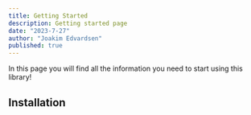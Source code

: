 ```yaml
---
title: Getting Started
description: Getting started page
date: "2023-7-27"
author: "Joakim Edvardsen"
published: true
---
```


<script>
</script>

In this page you will find all the information you need to start using this library!

<h2 id="installation">Installation</h2>
